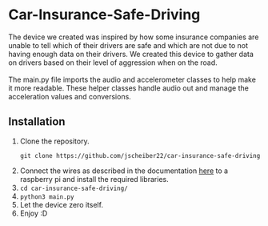 # Car-Insurance-Safe-Driving
The device we created was inspired by how some insurance companies are unable to tell which of their drivers are safe and which are not due to not having enough data on their drivers. We created this device to gather data on drivers based on their level of aggression when on the road.
<br><br>The main.py file imports the audio and accelerometer classes to help make it more readable. These helper classes handle audio out and manage the acceleration values and conversions.

## Installation
1. Clone the repository.
   ```
   git clone https://github.com/jscheiber22/car-insurance-safe-driving
   ```
2. Connect the wires as described in the documentation <a href="https://www.adafruit.com/product/4097">here</a> to a raspberry pi and install the required libraries.
3. ```cd car-insurance-safe-driving/```
4. ```python3 main.py```
5. Let the device zero itself.
6. Enjoy :D
